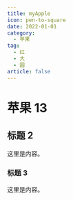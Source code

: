 ```yaml
---
title: myApple
icon: pen-to-square
date: 2022-01-01
category:
  - 苹果
tag:
  - 红
  - 大
  - 圆
article: false
---
```


# 苹果 13

## 标题 2

这里是内容。

### 标题 3

这里是内容。
